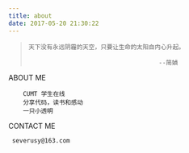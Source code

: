 ```yaml
---
title: about
date: 2017-05-20 21:30:22
---
```


>     天下没有永远阴霾的天空，只要让生命的太阳自内心升起。
> 
>                                         --简媜

 ABOUT ME

        CUMT 学生在线
        分享代码，读书和感动
        一只小透明

 CONTACT ME

     severusy@163.com

